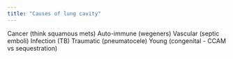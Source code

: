 ```yaml
---
title: "Causes of lung cavity"
---
```

Cancer (think squamous mets)
Auto-immune (wegeners)
Vascular (septic emboli)
Infection (TB)
Traumatic (pneumatocele)
Young (congenital - CCAM vs sequestration)


